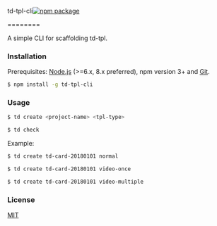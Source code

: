 td-tpl-cli[![npm package](https://img.shields.io/npm/v/td-tpl-cli.svg)](https://www.npmjs.com/package/td-tpl-cli)

========

A simple CLI for scaffolding td-tpl.

### Installation ###

Prerequisites: [Node.js](https://nodejs.org/en/) (>=6.x, 8.x preferred), npm version 3+ and [Git](https://git-scm.com/).

``` bash
$ npm install -g td-tpl-cli
```

### Usage ###

``` bash
$ td create <project-name> <tpl-type>

$ td check
```

Example:

``` bash
$ td create td-card-20180101 normal

$ td create td-card-20180101 video-once

$ td create td-card-20180101 video-multiple
```

### License ###

[MIT](https://opensource.org/licenses/MIT)
